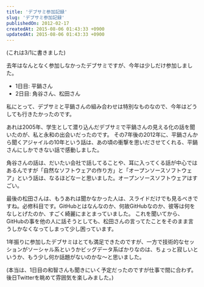 ```yaml
---
title: 'デブサミ参加記録'
slug: 'デブサミ参加記録'
publishedOn: 2012-02-17
createdAt: 2015-08-06 01:43:33 +0900
updatedAt: 2015-08-06 01:43:33 +0900
---
```

(これは3/1に書きました)

去年はなんとなく参加しなかったデブサミですが、今年は少しだけ参加しました。

- 1日目: 平鍋さん
- 2日目: 角谷さん、松田さん

私にとって、デブサミと平鍋さんの組み合わせは特別なものなので、今年はどうしても行きたかったのです。

あれは2005年、学生として潜り込んだデブサミで平鍋さんの見える化の話を聞いたのが、私と永和の出会いだったのです。
その7年後の2012年に、平鍋さんから聞くアジャイルの10年という話は、あの頃の衝撃を思いださせてくれる、平鍋さんにしかできない話で感動しました。

角谷さんの話は、だいたい会社で話してることや、耳に入ってくる話が中心ではあるんですが「自然なソフトウェアの作り方」と「オープンソースソフトウェア」という話は、なるほどなーと思いました。オープンソースソフトウェアはすごい。

最後の松田さんは、もうあれは聞かなかった人は、スライドだけでも見るべきですね。必修科目です。GitHubとはなんなのか、何故GitHubなのか、彼等は何をなしとげたのか、すごく綺麗にまとまっていました。
これを聞いてから、GitHubの事を他の人に話そうとしても、松田さんの言ってたことをそのまま言うしかなくなってしまって少し困っています。

1年振りに参加したデブサミはとても満足できたのですが、一方で技術的なセッションがソーシャル系というかビッグデータ系ばかりなのは、ちょっと寂しいというか、もう少し何か話題がないのかな〜と思いました。

(本当は、1日目の和智さんも聞きにいく予定だったのですが仕事で間に合わず。後日Twitterを眺めて雰囲気を楽しみました。)
